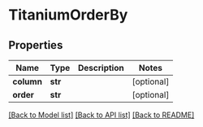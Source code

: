 # TitaniumOrderBy


## Properties
Name | Type | Description | Notes
------------ | ------------- | ------------- | -------------
**column** | **str** |  | [optional] 
**order** | **str** |  | [optional] 

[[Back to Model list]](../README.md#documentation-for-models) [[Back to API list]](../README.md#documentation-for-api-endpoints) [[Back to README]](../README.md)


